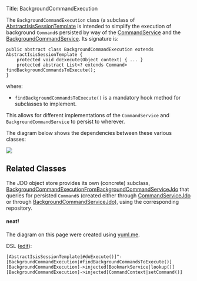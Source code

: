 Title: BackgroundCommandExecution

The `BackgroundCommandExecution` class (a subclass of [AbstractIsisSessionTemplate](./isis-session-template.html) is intended to simplify the execution of background `Command`s persisted by way of the [CommandService](../services/command-context.html) and the [BackgroundCommandService](../services/background-service.html).  Its signature is:

    public abstract class BackgroundCommandExecution extends AbstractIsisSessionTemplate {
        protected void doExecute(Object context) { ... }
        protected abstract List<? extends Command> findBackgroundCommandsToExecute();
    }

where:

* `findBackgroundCommandsToExecute()` is a mandatory hook method for subclasses to implement.

This allows for different implementations of the `CommandService` and `BackgroundCommandService` to persist to wherever.

The diagram below shows the dependencies between these various classes:

![](http://yuml.me/25343da1)


## Related Classes

The JDO object store provides its own (concrete) subclass, [BackgroundCommandExecutionFromBackgroundCommandServiceJdo](../../components/objectstores/jdo/non-ui/background-command-execution-jdo.html) that queries for persisted `Command`s (created either through [CommandServiceJdo](../../components/objectstores/jdo/services/command-service-jdo.html) or through [BackgroundCommandServiceJdo](../../components/objectstores/jdo/services/background-command-service-jdo.html)), using the corresponding repository.


#### neat!
The diagram on this page were created using [yuml.me](http://yuml.me). 

DSL ([edit](http://yuml.me/edit/25343da1)):

    [AbstractIsisSessionTemplate|#doExecute()]^-[BackgroundCommandExecution|#findBackgroundCommandsToExecute()]
    [BackgroundCommandExecution]->injected[BookmarkService|lookup()]
    [BackgroundCommandExecution]->injected[CommandContext|setCommand()]

